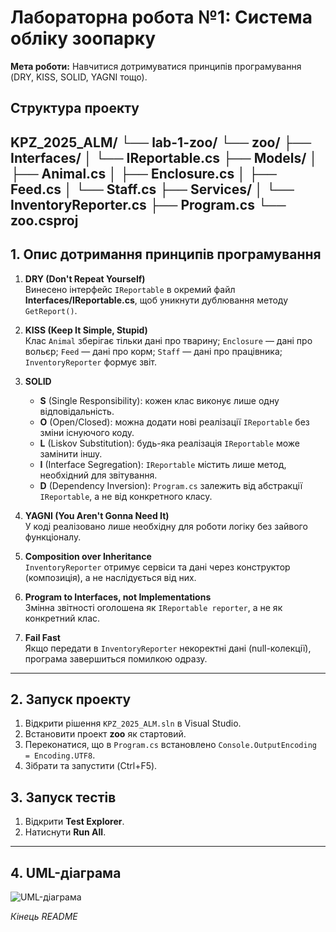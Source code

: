 # Лабораторна робота №1: Система обліку зоопарку

**Мета роботи:** Навчитися дотримуватися принципів програмування (DRY, KISS, SOLID, YAGNI тощо).

## Структура проекту

KPZ_2025_ALM/
└── lab-1-zoo/
└── zoo/
├── Interfaces/
│ └── IReportable.cs
├── Models/
│ ├── Animal.cs
│ ├── Enclosure.cs
│ ├── Feed.cs
│ └── Staff.cs
├── Services/
│ └── InventoryReporter.cs
├── Program.cs
└── zoo.csproj
---

## 1. Опис дотримання принципів програмування

1. **DRY (Don't Repeat Yourself)**  
   Винесено інтерфейс `IReportable` в окремий файл **Interfaces/IReportable.cs**, щоб уникнути дублювання методу `GetReport()`.

2. **KISS (Keep It Simple, Stupid)**  
   Клас `Animal` зберігає тільки дані про тварину; `Enclosure` — дані про вольєр; `Feed` — дані про корм; `Staff` — дані про працівника; `InventoryReporter` формує звіт.

3. **SOLID**  
   - **S** (Single Responsibility): кожен клас виконує лише одну відповідальність.  
   - **O** (Open/Closed): можна додати нові реалізації `IReportable` без зміни існуючого коду.  
   - **L** (Liskov Substitution): будь-яка реалізація `IReportable` може замінити іншу.  
   - **I** (Interface Segregation): `IReportable` містить лише метод, необхідний для звітування.  
   - **D** (Dependency Inversion): `Program.cs` залежить від абстракції `IReportable`, а не від конкретного класу.

4. **YAGNI (You Aren't Gonna Need It)**  
   У коді реалізовано лише необхідну для роботи логіку без зайвого функціоналу.

5. **Composition over Inheritance**  
   `InventoryReporter` отримує сервіси та дані через конструктор (композиція), а не наслідується від них.

6. **Program to Interfaces, not Implementations**  
   Змінна звітності оголошена як `IReportable reporter`, а не як конкретний клас.

7. **Fail Fast**  
   Якщо передати в `InventoryReporter` некоректні дані (null-колекції), програма завершиться помилкою одразу.

---

## 2. Запуск проекту
1. Відкрити рішення `KPZ_2025_ALM.sln` в Visual Studio.  
2. Встановити проект **zoo** як стартовий.  
3. Переконатися, що в `Program.cs` встановлено `Console.OutputEncoding = Encoding.UTF8`.  
4. Зібрати та запустити (Ctrl+F5).

## 3. Запуск тестів
1. Відкрити **Test Explorer**.  
2. Натиснути **Run All**.

---

## 4. UML-діаграма
![UML-діаграма](./lab-1-zoo/zoo/лаб1.drawio.png)

*Кінець README*
